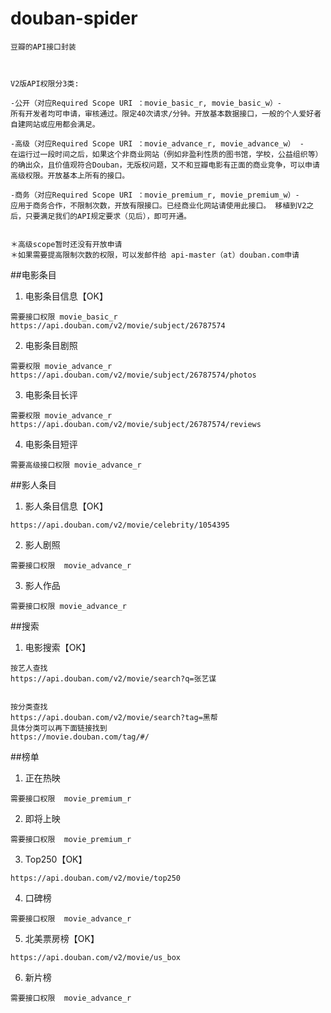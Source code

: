 # douban-spider
````
豆瓣的API接口封装



V2版API权限分3类:

-公开（对应Required Scope URI ：movie_basic_r, movie_basic_w）- 
所有开发者均可申请，审核通过。限定40次请求/分钟。开放基本数据接口，一般的个人爱好者自建网站或应用都会满足。

-高级（对应Required Scope URI ：movie_advance_r, movie_advance_w） - 
在运行过一段时间之后，如果这个非商业网站（例如非盈利性质的图书馆，学校，公益组织等）的确出众，且价值观符合Douban，无版权问题，又不和豆瓣电影有正面的商业竞争，可以申请高级权限。开放基本上所有的接口。

-商务（对应Required Scope URI ：movie_premium_r, movie_premium_w）- 
应用于商务合作，不限制次数，开放有限接口。已经商业化网站请使用此接口。 移植到V2之后，只要满足我们的API规定要求（见后），即可开通。


＊高级scope暂时还没有开放申请
＊如果需要提高限制次数的权限，可以发邮件给 api-master（at）douban.com申请
````

##电影条目
1. 电影条目信息【OK】
````
需要接口权限 movie_basic_r
https://api.douban.com/v2/movie/subject/26787574
````
2. 电影条目剧照
````
需要权限 movie_advance_r
https://api.douban.com/v2/movie/subject/26787574/photos
````
3. 电影条目长评
````
需要权限 movie_advance_r
https://api.douban.com/v2/movie/subject/26787574/reviews
````
4. 电影条目短评
````
需要高级接口权限 movie_advance_r
````

##影人条目
1. 影人条目信息【OK】
````
https://api.douban.com/v2/movie/celebrity/1054395
````
2. 影人剧照
````
需要接口权限  movie_advance_r
````
3. 影人作品
````
需要接口权限 movie_advance_r
````


##搜索
1. 电影搜索【OK】
````
按艺人查找
https://api.douban.com/v2/movie/search?q=张艺谋


按分类查找
https://api.douban.com/v2/movie/search?tag=黑帮
具体分类可以再下面链接找到
https://movie.douban.com/tag/#/
````



##榜单
1. 正在热映
````
需要接口权限  movie_premium_r
````
2. 即将上映
````
需要接口权限  movie_premium_r
````
3. Top250【OK】
````
https://api.douban.com/v2/movie/top250
````
4. 口碑榜
````
需要接口权限  movie_advance_r
````
5. 北美票房榜【OK】
````
https://api.douban.com/v2/movie/us_box
````
6. 新片榜
````
需要接口权限  movie_advance_r
````
